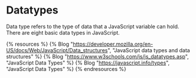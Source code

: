 # Datatypes

Data type refers to the type of data that a JavaScript variable can hold. There are eight basic data types in JavaScript.

{% resources %}
  {% Blog "https://developer.mozilla.org/en-US/docs/Web/JavaScript/Data_structures", "JavaScript data types and data structures" %}
  {% Blog "https://www.w3schools.com/js/js_datatypes.asp", "JavaScript Data Types" %}
  {% Blog "https://javascript.info/types", "JavaScript Data Types" %}
{% endresources %}
